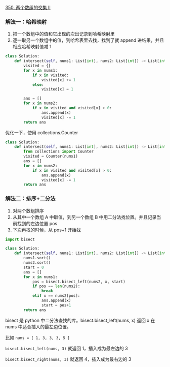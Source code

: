 [350. 两个数组的交集 II](https://leetcode-cn.com/problems/intersection-of-two-arrays-ii/)

### 解法一：哈希映射

1. 把一个数组中的值和它出现的次出记录到哈希映射里
2. 逐一取另一个数组中的值，到哈希表里去找，找到了就 append 进结果，并且相应哈希映射值减 1

```py
class Solution:
    def intersect(self, nums1: List[int], nums2: List[int]) -> List[int]:
        visited = {}
        for x in nums1:
            if x in visited:
                visited[x] += 1
            else:
                visited[x] = 1

        ans = []
        for x in nums2:
            if x in visited and visited[x] > 0:
                ans.append(x)
                visited[x] -= 1
        return ans
```

优化一下，使用 collections.Counter

```py
class Solution:
    def intersect(self, nums1: List[int], nums2: List[int]) -> List[int]:
        from collections import Counter
        visited = Counter(nums1)
        ans = []
        for x in nums2:
            if x in visited and visited[x] > 0:
                ans.append(x)
                visited[x] -= 1
        return ans
```


### 解法二：排序+二分法

1. 对两个数组排序
2. 从其中一个数组 A 中取值，到另一个数组 B 中用二分法找位置。并且记录当前找到的左边位置 pos
3. 下次再找的时候，从 pos+1 开始找

```py
import bisect

class Solution:
    def intersect(self, nums1: List[int], nums2: List[int]) -> List[int]:
        nums1.sort()
        nums2.sort()
        start = 0
        ans = []
        for x in nums1:
            pos = bisect.bisect_left(nums2, x, start)
            if pos == len(nums2):
                break
            elif x == nums2[pos]:
                ans.append(x)
                start = pos+1
        return ans
```

bisect 是 python 中二分法查找的库。bisect.bisect_left(nums, x) 返回 x 在 nums 中适合插入的最左边位置。

比如 `nums = [ 1, 3, 3, 3, 5 ]`

`bisect.bisect_left(nums, 3)` 就返回 1，插入成为最左边的 3

`bisect.bisect_right(nums, 3)` 就返回 4，插入成为最右边的 3
